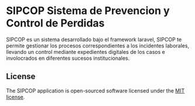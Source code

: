 # SIPCOP Sistema de Prevencion y Control de Perdidas

SIPCOP es un sistema desarrollado bajo el framework laravel, SIPCOP te permite gestionar los procesos correspondientes a los incidentes laborales, llevando un control mediante expedientes digitales de los casos e involocrados en diferentes sucesos institucionales.

## License

The SIPCOP application is open-sourced software licensed under the [MIT license](http://opensource.org/licenses/MIT).
